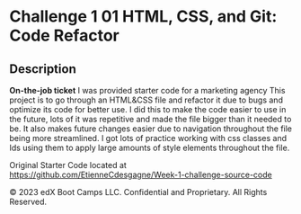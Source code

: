 # Challenge 1 01 HTML, CSS, and Git: Code Refactor

## Description

**On-the-job ticket**
I was provided starter code for a marketing agency
This project is to go through an HTML&CSS file and refactor it due to bugs and optimize its code for better use. I did this to make the code easier to use in the future, lots of it was repetitive and made the file bigger than it needed to be. It also makes future changes easier due to navigation throughout the file being more streamlined. I got lots of practice working with css classes and Ids using them to apply large amounts of style elements throughout the file.

Original Starter Code located at https://github.com/EtienneCdesgagne/Week-1-challenge-source-code

© 2023 edX Boot Camps LLC. Confidential and Proprietary. All Rights Reserved.